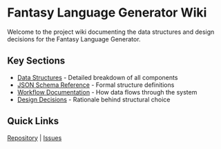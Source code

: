 # Fantasy Language Generator Wiki

Welcome to the project wiki documenting the data structures and design decisions for the Fantasy Language Generator.

## Key Sections

- [Data Structures](Data-Structures) - Detailed breakdown of all components
- [JSON Schema Reference](JSON-Schema-Reference) - Formal structure definitions
- [Workflow Documentation](Workflow-Documentation) - How data flows through the system
- [Design Decisions](Design-Decisions) - Rationale behind structural choice

## Quick Links

[Repository](https://github.com/jdhuyck/fantasy-lang-generator) | [Issues](https://github.com/jdhuyck/fantasy-lang-generator/issues)